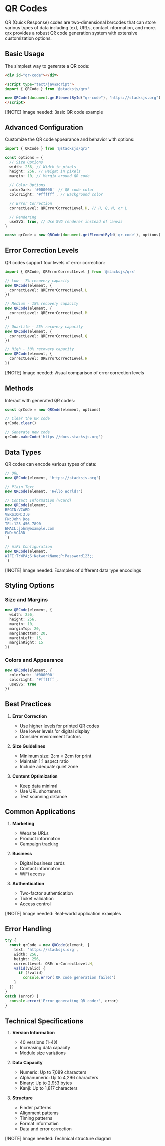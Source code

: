 # QR Codes

QR (Quick Response) codes are two-dimensional barcodes that can store various types of data including text, URLs, contact information, and more. qrx provides a robust QR code generation system with extensive customization options.

## Basic Usage

The simplest way to generate a QR code:

```html
<div id="qr-code"></div>

<script type="text/javascript">
import { QRCode } from '@stacksjs/qrx'

new QRCode(document.getElementById("qr-code"), "https://stacksjs.org")
</script>
```

[!NOTE] Image needed: Basic QR code example

## Advanced Configuration

Customize the QR code appearance and behavior with options:

```ts
import { QRCode } from '@stacksjs/qrx'

const options = {
  // Size Options
  width: 256, // Width in pixels
  height: 256, // Height in pixels
  margin: 10, // Margin around QR code

  // Color Options
  colorDark: '#000000', // QR code color
  colorLight: '#ffffff', // Background color

  // Error Correction
  correctLevel: QRErrorCorrectLevel.H, // H, Q, M, or L

  // Rendering
  useSVG: true, // Use SVG renderer instead of canvas
}

const qrCode = new QRCode(document.getElementById('qr-code'), options)
```

## Error Correction Levels

QR codes support four levels of error correction:

```ts
import { QRCode, QRErrorCorrectLevel } from '@stacksjs/qrx'

// Low - 7% recovery capacity
new QRCode(element, {
  correctLevel: QRErrorCorrectLevel.L
})

// Medium - 15% recovery capacity
new QRCode(element, {
  correctLevel: QRErrorCorrectLevel.M
})

// Quartile - 25% recovery capacity
new QRCode(element, {
  correctLevel: QRErrorCorrectLevel.Q
})

// High - 30% recovery capacity
new QRCode(element, {
  correctLevel: QRErrorCorrectLevel.H
})
```

[!NOTE] Image needed: Visual comparison of error correction levels

## Methods

Interact with generated QR codes:

```ts
const qrCode = new QRCode(element, options)

// Clear the QR code
qrCode.clear()

// Generate new code
qrCode.makeCode('https://docs.stacksjs.org')
```

## Data Types

QR codes can encode various types of data:

```ts
// URL
new QRCode(element, 'https://stacksjs.org')

// Plain Text
new QRCode(element, 'Hello World!')

// Contact Information (vCard)
new QRCode(element, `
BEGIN:VCARD
VERSION:3.0
FN:John Doe
TEL:123-456-7890
EMAIL:john@example.com
END:VCARD
`)

// WiFi Configuration
new QRCode(element, `
WIFI:T:WPA;S:NetworkName;P:Password123;;
`)
```

[!NOTE] Image needed: Examples of different data type encodings

## Styling Options

### Size and Margins

```ts
new QRCode(element, {
  width: 256,
  height: 256,
  margin: 10,
  marginTop: 20,
  marginBottom: 20,
  marginLeft: 15,
  marginRight: 15
})
```

### Colors and Appearance

```ts
new QRCode(element, {
  colorDark: '#000000',
  colorLight: '#ffffff',
  useSVG: true
})
```

## Best Practices

1. **Error Correction**
   - Use higher levels for printed QR codes
   - Use lower levels for digital display
   - Consider environment factors

2. **Size Guidelines**
   - Minimum size: 2cm × 2cm for print
   - Maintain 1:1 aspect ratio
   - Include adequate quiet zone

3. **Content Optimization**
   - Keep data minimal
   - Use URL shorteners
   - Test scanning distance

## Common Applications

1. **Marketing**
   - Website URLs
   - Product information
   - Campaign tracking

2. **Business**
   - Digital business cards
   - Contact information
   - WiFi access

3. **Authentication**
   - Two-factor authentication
   - Ticket validation
   - Access control

[!NOTE] Image needed: Real-world application examples

## Error Handling

```ts
try {
  const qrCode = new QRCode(element, {
    text: 'https://stacksjs.org',
    width: 256,
    height: 256,
    correctLevel: QRErrorCorrectLevel.H,
    valid(valid) {
      if (!valid)
        console.error('QR code generation failed')
    }
  })
}
catch (error) {
  console.error('Error generating QR code:', error)
}
```

## Technical Specifications

1. **Version Information**
   - 40 versions (1-40)
   - Increasing data capacity
   - Module size variations

2. **Data Capacity**
   - Numeric: Up to 7,089 characters
   - Alphanumeric: Up to 4,296 characters
   - Binary: Up to 2,953 bytes
   - Kanji: Up to 1,817 characters

3. **Structure**
   - Finder patterns
   - Alignment patterns
   - Timing patterns
   - Format information
   - Data and error correction

[!NOTE] Image needed: Technical structure diagram
